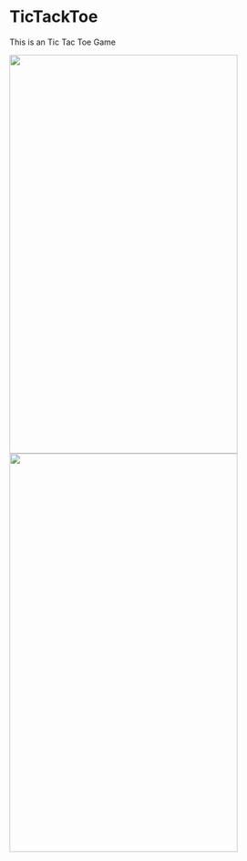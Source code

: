 # TicTackToe
 This is an Tic Tac Toe Game 
 
 <img src="https://user-images.githubusercontent.com/99315395/174287666-9a13d29d-c4fd-44f7-8f86-45e69c0d8181.png" width="400" height="700">

 <img src="https://user-images.githubusercontent.com/99315395/174287939-96e89e19-82da-4bdc-8d21-9dfeb68c6add.png" width="400" height="700">
